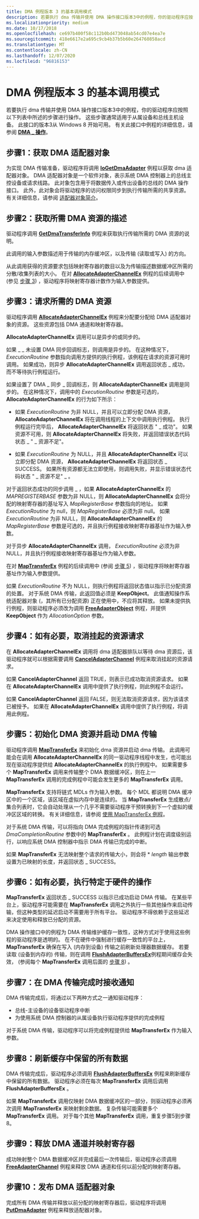 ```yaml
---
title: DMA 例程版本 3 的基本调用模式
description: 若要执行 dma 传输并使用 DMA 操作接口版本3中的例程，你的驱动程序应按照以下列表中所述的步骤进行操作。
ms.localizationpriority: medium
ms.date: 10/17/2018
ms.openlocfilehash: ce697b400f58c112b0bd473048ab54cd07e4ea7e
ms.sourcegitcommit: 418e6617e2a695c9cb4b37b5b60e264760858acd
ms.translationtype: MT
ms.contentlocale: zh-CN
ms.lasthandoff: 12/07/2020
ms.locfileid: "96816153"
---
```

# <a name="basic-calling-pattern-for-version-3-dma-routines"></a>DMA 例程版本 3 的基本调用模式


若要执行 dma 传输并使用 DMA 操作接口版本3中的例程，你的驱动程序应按照以下列表中所述的步骤进行操作。 这些步骤通常适用于从属设备和总线主机设备。 此接口的版本3从 Windows 8 开始可用。 有关此接口中例程的详细信息，请参阅 [**DMA \_ 操作**](/windows-hardware/drivers/ddi/wdm/ns-wdm-_dma_operations)。

## <a name="step-1-obtain-a-dma-adapter-object"></a>步骤1：获取 DMA 适配器对象


为实现 DMA 传输准备，驱动程序将调用 [**IoGetDmaAdapter**](/windows-hardware/drivers/ddi/wdm/nf-wdm-iogetdmaadapter) 例程以获取 dma 适配器对象。 DMA 适配器对象是一个软件对象，表示系统 DMA 控制器上的总线主控设备或请求线路。 此对象包含用于将数据传入或传出设备的总线的 DMA 操作接口。 此外，此对象会将驱动程序的访问权限同步到执行传输所需的共享资源。 有关详细信息，请参阅 [适配器对象简介](introduction-to-adapter-objects.md)。

## <a name="step-2-obtain-a-description-of-the-required-dma-resources"></a>步骤2：获取所需 DMA 资源的描述


驱动程序调用 [**GetDmaTransferInfo**](/windows-hardware/drivers/ddi/wdm/nc-wdm-pget_dma_transfer_info) 例程来获取执行传输所需的 DMA 资源的说明。

此调用的输入参数描述用于传输的内存缓冲区，以及传输 (读取或写入) 的方向。

从此调用获得的资源要求包括映射寄存器的数目以及为传输描述数据缓冲区所需的分散/收集列表的大小。 在对 [**AllocateAdapterChannelEx**](/windows-hardware/drivers/ddi/wdm/nc-wdm-pallocate_adapter_channel_ex) 例程的后续调用中 (参见 [步骤 3](#step-3-request-the-required-dma-resources)) ，驱动程序将映射寄存器计数作为输入参数提供。

## <a name="step-3-request-the-required-dma-resources"></a>步骤3：请求所需的 DMA 资源


驱动程序调用 [**AllocateAdapterChannelEx**](/windows-hardware/drivers/ddi/wdm/nc-wdm-pallocate_adapter_channel_ex) 例程来分配要分配给 DMA 适配器对象的资源。 这些资源包括 DMA 通道和映射寄存器。

**AllocateAdapterChannelEx** 调用可以是异步的或同步的。

如果 \_ \_ 未设置 DMA 同步回调标志，则调用是异步的。 在这种情况下， *ExecutionRoutine* 参数指向调用方提供的执行例程，该例程在请求的资源可用时调用。 如果成功，则异步 **AllocateAdapterChannelEx** 调用返回状态 \_ 成功，而不等待执行例程运行。

如果设置了 DMA \_ 同步 \_ 回调标志，则 **AllocateAdapterChannelEx** 调用是同步的。 在这种情况下，调用中的 *ExecutionRoutine* 参数是可选的， **AllocateAdapterChannelEx** 的行为如下所示：

-   如果 *ExecutionRoutine* 为非 NULL，并且可以立即分配 DMA 资源， **AllocateAdapterChannelEx** 将在调用线程的上下文中调用执行例程。 执行例程运行完毕后， **AllocateAdapterChannelEx** 将返回状态 " \_ 成功"。 如果资源不可用，则 **AllocateAdapterChannelEx** 将失败，并返回错误状态代码状态 \_ " \_ 资源不足"。

-   如果 *ExecutionRoutine* 为 NULL，并且 **AllocateAdapterChannelEx** 可以立即分配 DMA 资源， **AllocateAdapterChannelEx** 将返回状态 \_ SUCCESS。 如果所有资源都无法立即使用，则调用失败，并显示错误状态代码状态 " \_ 资源不足" \_ 。

对于返回状态成功的同步调用 \_ ，如果 **AllocateAdapterChannelEx** 的 *MAPREGISTERBASE* 参数为非 NULL，则 **AllocateAdapterChannelEx** 会将分配的映射寄存器的基址写入 *MapRegisterBase* 参数指向的地址。 如果 *ExecutionRoutine* 为 null，则 *MapRegisterBase* 必须为非 null。 如果 *ExecutionRoutine* 为非 NULL，则 **AllocateAdapterChannelEx** 的 *MapRegisterBase* 参数是可选的，并且执行例程接收映射寄存器基址作为输入参数。

对于异步 **AllocateAdapterChannelEx** 调用， *ExecutionRoutine* 必须为非 NULL，并且执行例程接收映射寄存器基址作为输入参数。

在对 [**MapTransferEx**](/windows-hardware/drivers/ddi/wdm/nc-wdm-pmap_transfer_ex) 例程的后续调用中 (参阅 [步骤 5](#step-5-initialize-the-dma-resources-and-start-the-dma-transfer)) ，驱动程序将映射寄存器基址作为输入参数提供。

如果 *ExecutionRoutine* 不为 NULL，则执行例程将返回状态值以指示已分配资源的处置。 对于系统 DMA 传输，此返回值必须是 **KeepObject**。 此值通知操作系统适配器对象 (，其所有已分配资源) 正在使用中，不应将其释放。 如果未提供执行例程，则驱动程序必须改为调用 [**FreeAdapterObject**](/windows-hardware/drivers/ddi/wdm/nc-wdm-pfree_adapter_object) 例程，并提供 **KeepObject** 作为 *AllocationOption* 参数。

## <a name="step-4-if-necessary-cancel-the-pending-resource-request"></a>步骤4：如有必要，取消挂起的资源请求


在 **AllocateAdapterChannelEx** 调用将 dma 适配器排队以等待 dma 资源后，该驱动程序就可以根据需要调用 [**CancelAdapterChannel**](/windows-hardware/drivers/ddi/wdm/nc-wdm-pcancel_adapter_channel) 例程来取消挂起的资源请求。

如果 **CancelAdapterChannel** 返回 TRUE，则表示已成功取消资源请求。 如果在 **AllocateAdapterChannelEx** 调用中提供了执行例程，则此例程不会运行。

如果 **CancelAdapterChannel** 返回 FALSE，则无法取消资源请求，因为该请求已被授予。 如果在 **AllocateAdapterChannelEx** 调用中提供了执行例程，将调用此例程。

## <a name="step-5-initialize-the-dma-resources-and-start-the-dma-transfer"></a>步骤5：初始化 DMA 资源并启动 DMA 传输


驱动程序调用 [**MapTransferEx**](/windows-hardware/drivers/ddi/wdm/nc-wdm-pmap_transfer_ex) 来初始化 dma 资源并启动 dma 传输。 此调用可能会在调用 **AllocateAdapterChannelEx** 的同一驱动程序线程中发生，也可能出现在驱动程序提供给 **AllocateAdapterChannelEx** 的执行例程中。 如果需要多个 **MapTransferEx** 调用来传输整个 DMA 数据缓冲区，则在上一 **MapTransferEx** 调用的完成例程中可能会发生更多的 **MapTransferEx** 调用。

**MapTransferEx** 支持将链式 MDLs 作为输入参数。 每个 MDL 都说明 DMA 缓冲区中的一个区域，该区域在虚拟内存中是连续的。 当 **MapTransferEx** 生成散点/集合列表时，它会自动处理从一个几乎不需要驱动程序干预转换到下一个虚拟的缓冲区区域的转换。 有关详细信息，请参阅 [使用 MapTransferEx 例程](using-the-maptransferex-routine.md)。

对于系统 DMA 传输，可以将指向 DMA 完成例程的指针传递到可选 *DmaCompletionRoutine* 参数中的 **MapTransferEx** 。 此例程计划在调度级别运行，以响应系统 DMA 控制器中指示 DMA 传输已完成的中断。

如果 **MapTransferEx** 无法映射整个请求的传输大小，则会将 \* *length* 输出参数设置为已映射的长度，并返回状态 \_ SUCCESS。

## <a name="step-6-if-necessary-perform-hardware-specific-operations"></a>步骤6：如有必要，执行特定于硬件的操作


**MapTransferEx** 返回状态 \_ SUCCESS 以指示已成功启动 DMA 传输。 在某些平台上，驱动程序可能需要在 **MapTransferEx** 调用之外执行一些其他操作来启动传输，但这种类型的延迟启动不需要用于所有平台。 驱动程序不得依赖于这些延迟来决定使用和释放已分配的资源。

DMA 操作接口中的例程为 DMA 传输维护缓存一致性，这种方式对于使用这些例程的驱动程序是透明的。 在不在硬件中强制进行缓存一致性的平台上， **MapTransferEx** 确保在写入 (内存到设备) 传输之前刷新处理器数据缓存。 若要读取 (设备到内存的) 传输，则在调用 [**FlushAdapterBuffersEx**](/windows-hardware/drivers/ddi/wdm/nc-wdm-pflush_adapter_buffers_ex)例程期间缓存会失效， (参阅每个 **MapTransferEx** 调用后面的 [步骤 8](#step-8-flush-any-data-that-remains-in-the-cache)) 。

## <a name="step-7-receive-notification-when-the-dma-transfer-finishes"></a>步骤7：在 DMA 传输完成时接收通知


DMA 传输完成后，将通过以下两种方式之一通知驱动程序：

-   总线-主设备的设备驱动程序中断
-   为使用系统 DMA 控制器的从属设备执行驱动程序提供的完成例程

对于系统 DMA 传输，驱动程序可以将完成例程提供给 **MapTransferEx** 作为输入参数。
## <a name="step-8-flush-any-data-that-remains-in-the-cache"></a>步骤8：刷新缓存中保留的所有数据


DMA 传输完成后，驱动程序必须调用 [**FlushAdapterBuffersEx**](/windows-hardware/drivers/ddi/wdm/nc-wdm-pflush_adapter_buffers_ex) 例程来刷新缓存中保留的所有数据。 驱动程序必须在每次 **MapTransferEx** 调用后调用 **FlushAdapterBuffersEx** 。

如果 **MapTransferEx** 调用仅映射 DMA 数据缓冲区的一部分，则驱动程序必须再次调用 **MapTransferEx** 来映射剩余数据。 复杂传输可能需要多个 **MapTransferEx** 调用。 对于每个其他 **MapTransferEx** 调用，重复步骤5到步骤8。

## <a name="step-9-free-the-dma-channel-and-map-registers"></a>步骤9：释放 DMA 通道并映射寄存器


成功映射整个 DMA 数据缓冲区并完成最后一次传输后，驱动程序必须调用 [**FreeAdapterChannel**](./mmcreatemdl.md) 例程来释放 DMA 通道和任何以前分配的映射寄存器。

## <a name="step-10-release-the-dma-adapter-object"></a>步骤10：发布 DMA 适配器对象


完成所有 DMA 传输并释放以前分配的映射寄存器后，驱动程序将调用 [**PutDmaAdapter**](/windows-hardware/drivers/ddi/wdm/nc-wdm-pput_dma_adapter) 例程来释放适配器对象。

 

